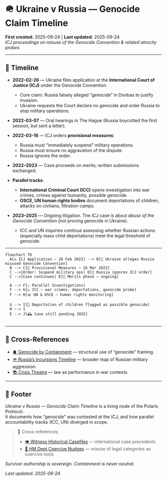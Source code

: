 # 🪖 Ukraine v Russia — Genocide Claim Timeline  
**First created:** 2025-09-24 | **Last updated:** 2025-09-24  
*ICJ proceedings on misuse of the Genocide Convention & related atrocity probes*  

---

## 📜 Timeline  

- **2022-02-26** — Ukraine files application at the **International Court of Justice (ICJ)** under the Genocide Convention.  
  - Core claim: Russia falsely alleged “genocide” in Donbas to justify invasion.  
  - Ukraine requests the Court declare no genocide and order Russia to stop military operations.  

- **2022-03-07** — Oral hearings in The Hague (Russia boycotted the first session, but sent a letter).  

- **2022-03-16** — ICJ orders **provisional measures**:  
  - Russia must “immediately suspend” military operations.  
  - Russia must ensure no aggravation of the dispute.  
  - Russia ignores the order.  

- **2022–2023** — Case proceeds on merits; written submissions exchanged.  

- **Parallel tracks**:  
  - **International Criminal Court (ICC)** opens investigation into war crimes, crimes against humanity, possible genocide.  
  - **OSCE, UN human rights bodies** document deportations of children, attacks on civilians, filtration camps.  

- **2023–2025** — Ongoing litigation. The ICJ case is about *abuse of the Genocide Convention* (not proving genocide in Ukraine).  
  - ICC and UN inquiries continue assessing whether Russian actions (especially mass child deportations) meet the legal threshold of genocide.  

---

```mermaid
flowchart TD
  A[⚖️ ICJ Application — 26 Feb 2022] --> B[🧾 Ukraine alleges Russia misused Genocide Convention]
  B --> C[📣 Provisional Measures — 16 Mar 2022]
  C -->|Order: Suspend military ops| D[🚫 Russia ignores ICJ order]
  C -->|Case continues| E[📂 Merits phase — ongoing]

  A --> F[⚔️ Parallel Investigations]
  F --> G[⚖️ ICC — war crimes, deportations, genocide probe]
  F --> H[📊 UN & OSCE — human rights monitoring]

  G --> I[🧒 Deportation of children flagged as possible genocide]
  H --> I
  E --> J[🕰 Case still pending 2025]
  
```

---

## 📡 Cross-References  

- [🫀 Genocide by Containment](../Disruption_Kit/Big_Picture_Protocols/🌀_System_Governance/🫀_genocide_by_containment.md) — structural use of “genocide” framing.  
- [🪖 Russia’s Incursions Timeline](../Polaris_Nest/Git_Intake_Drawer/🪖_russias_incursions_timeline.md) — broader map of Russian military aggression.  
- [📚 Crisis Theatre](../Disruption_Kit/Big_Picture_Protocols/🌀_System_Governance/📚_crisis_theatre.md) — law as performance in war contexts.  

---

## 🏮 Footer  

*Ukraine v Russia — Genocide Claim Timeline* is a living node of the Polaris Protocol.  
It documents how “genocide” was contested at the ICJ, and how parallel accountability tracks (ICC, UN) diverged in scope.  

> 📡 Cross-references:  
> - [👁️ Witness Historical Casefiles](../Disruption_Kit/Big_Picture_Protocols/👁️‍🗨️_Witness_Historical_Casefiles/) — international case precedents  
> - [🧠 HM Dept Coercive Nudges](../Disruption_Kit/Big_Picture_Protocols/🧠_HM_Dept_Coercive_Nudges/) — misuse of legal categories as coercive tools  

*Survivor authorship is sovereign. Containment is never neutral.*  

_Last updated: 2025-09-24_
